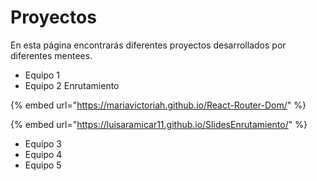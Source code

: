 # Proyectos

En esta página encontrarás diferentes proyectos desarrollados por diferentes mentees.

* Equipo 1
* Equipo 2 Enrutamiento

{% embed url="https://mariavictoriah.github.io/React-Router-Dom/" %}

{% embed url="https://luisaramicar11.github.io/SlidesEnrutamiento/" %}

* Equipo 3
* Equipo 4
* Equipo 5
